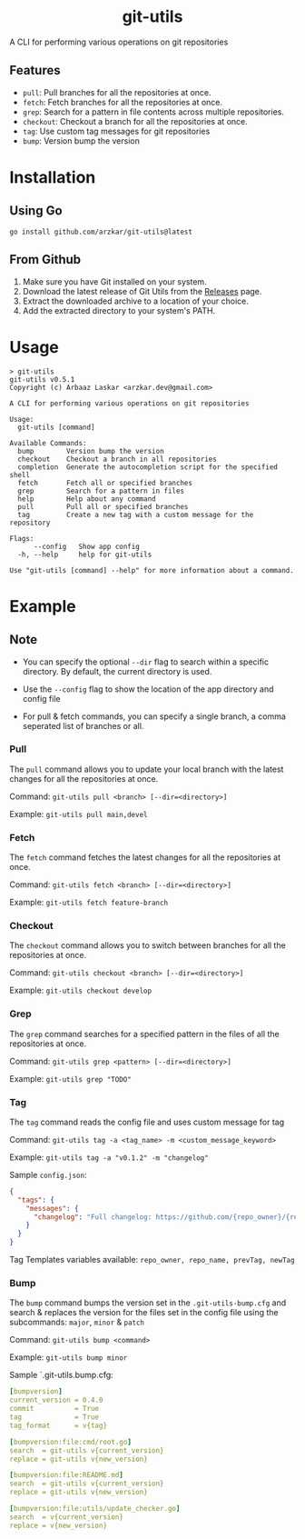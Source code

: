 <h1 align="center">git-utils</h1>

A CLI for performing various operations on git repositories
<br>

## Features

- `pull`: Pull branches for all the repositories at once.
- `fetch`: Fetch branches for all the repositories at once.
- `grep`: Search for a pattern in file contents across multiple repositories.
- `checkout`: Checkout a branch for all the repositories at once.
- `tag`: Use custom tag messages for git repositories
- `bump`: Version bump the version

# Installation

## Using Go

```
go install github.com/arzkar/git-utils@latest
```

## From Github

1. Make sure you have Git installed on your system.
2. Download the latest release of Git Utils from the [Releases](https://github.com/arzkar/git-utils/releases) page.
3. Extract the downloaded archive to a location of your choice.
4. Add the extracted directory to your system's PATH.

# Usage

```
> git-utils
git-utils v0.5.1
Copyright (c) Arbaaz Laskar <arzkar.dev@gmail.com>

A CLI for performing various operations on git repositories

Usage:
  git-utils [command]

Available Commands:
  bump        Version bump the version
  checkout    Checkout a branch in all repositories
  completion  Generate the autocompletion script for the specified shell
  fetch       Fetch all or specified branches
  grep        Search for a pattern in files
  help        Help about any command
  pull        Pull all or specified branches
  tag         Create a new tag with a custom message for the repository

Flags:
      --config   Show app config
  -h, --help     help for git-utils

Use "git-utils [command] --help" for more information about a command.
```

# Example

## Note

- You can specify the optional `--dir` flag to search within a specific directory. By default, the current directory is used.

- Use the `--config` flag to show the location of the app directory and config file

- For pull & fetch commands, you can specify a single branch, a comma seperated list of branches or all.

### Pull

The `pull` command allows you to update your local branch with the latest changes for all the repositories at once.

Command:
`git-utils pull <branch> [--dir=<directory>]`

Example:
`git-utils pull main,devel`

### Fetch

The `fetch` command fetches the latest changes for all the repositories at once.

Command:
`git-utils fetch <branch> [--dir=<directory>]`

Example:
`git-utils fetch feature-branch`

### Checkout

The `checkout` command allows you to switch between branches for all the repositories at once.

Command:
`git-utils checkout <branch> [--dir=<directory>]`

Example:
`git-utils checkout develop`

### Grep

The `grep` command searches for a specified pattern in the files of all the repositories at once.

Command:
`git-utils grep <pattern> [--dir=<directory>]`

Example:
`git-utils grep "TODO"`

### Tag

The `tag` command reads the config file and uses custom message for tag

Command:
`git-utils tag -a <tag_name> -m <custom_message_keyword>`

Example:
`git-utils tag -a "v0.1.2" -m "changelog"`

Sample `config.json`:

```json
{
  "tags": {
    "messages": {
      "changelog": "Full changelog: https://github.com/{repo_owner}/{repo_name}/compare/{prevTag}...{newTag}"
    }
  }
}
```

Tag Templates variables available: `repo_owner, repo_name, prevTag, newTag`

### Bump

The `bump` command bumps the version set in the `.git-utils-bump.cfg` and search & replaces the version for the files set in the config file using the subcommands: `major`, `minor` & `patch`

Command:
`git-utils bump <command>`

Example:
`git-utils bump minor`

Sample `.git-utils.bump.cfg:

```yml
[bumpversion]
current_version = 0.4.0
commit          = True
tag             = True
tag_format      = v{tag}

[bumpversion:file:cmd/root.go]
search  = git-utils v{current_version}
replace = git-utils v{new_version}

[bumpversion:file:README.md]
search  = git-utils v{current_version}
replace = git-utils v{new_version}

[bumpversion:file:utils/update_checker.go]
search  = v{current_version}
replace = v{new_version}
```
